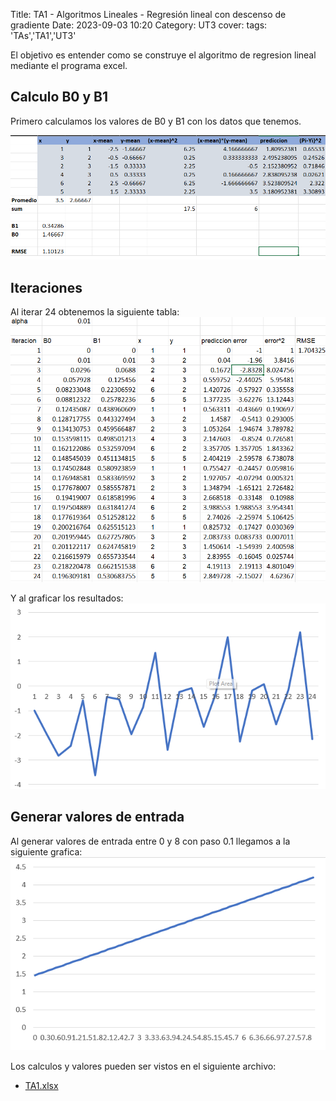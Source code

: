 Title: TA1 - Algoritmos Lineales - Regresión lineal con descenso de gradiente
Date: 2023-09-03 10:20
Category: UT3
cover:
tags: 'TAs','TA1','UT3'

El objetivo es entender como se construye el algoritmo de regresion lineal mediante el programa excel.

## Calculo B0 y B1

Primero calculamos los valores de B0 y B1 con los datos que tenemos.

![DatosB0_B1](https://github.com/gcabrera243/gcabrera243.github.io/blob/main/content/UT3/TAs/TA1/ValoresB0B1.png?raw=true)

## Iteraciones

Al iterar 24 obtenemos la siguiente tabla:
![Tabla](https://github.com/gcabrera243/gcabrera243.github.io/blob/main/content/UT3/TAs/TA1/TablaIteraciones.png?raw=true)

Y al graficar los resultados:
![Grafica](https://github.com/gcabrera243/gcabrera243.github.io/blob/main/content/UT3/TAs/TA1/GraficaTablaIteraciones.png?raw=true)

## Generar valores de entrada

Al generar valores de entrada entre 0 y 8 con paso 0.1 llegamos a la siguiente grafica:
![Grafica](https://github.com/gcabrera243/gcabrera243.github.io/blob/main/content/UT3/TAs/TA1/Tabla0a8.png?raw=true)

Los calculos y valores pueden ser vistos en el siguiente archivo:

-   [TA1.xlsx](https://github.com/gcabrera243/gcabrera243.github.io/blob/main/content/UT3/TAs/TA1/TA1.xlsx?raw=true)
